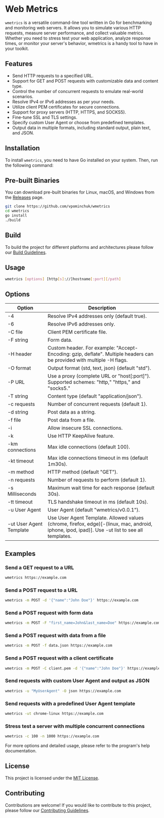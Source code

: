 # Web Metrics

`wmetrics` is a versatile command-line tool written in Go for benchmarking and monitoring web servers. It allows you to simulate various HTTP requests, measure server performance, and collect valuable metrics. Whether you need to stress test your web application, analyze response times, or monitor your server's behavior, wmetrics is a handy tool to have in your toolkit.

## Features

- Send HTTP requests to a specified URL.
- Support for GET and POST requests with customizable data and content type.
- Control the number of concurrent requests to emulate real-world scenarios.
- Resolve IPv4 or IPv6 addresses as per your needs.
- Utilize client PEM certificates for secure connections.
- Support for proxy servers (HTTP, HTTPS, and SOCKS5).
- Fine-tune SSL and TLS settings.
- Specify custom User Agent or choose from predefined templates.
- Output data in multiple formats, including standard output, plain text, and JSON.

## Installation

To install `wmetrics`, you need to have Go installed on your system. Then, run the following command:

## Pre-built Binaries
You can download pre-built binaries for Linux, macOS, and Windows from the [Releases](/releases) page.


```bash
git clone https://github.com/vpominchuk/wmetrics
cd wmetrics
go install
./build
```

## Build
To build the project for different platforms and architectures please follow our [Build Guidelines](docs/BUILD.md).

## Usage
```bash
wmetrics [options] [http[s]://]hostname[:port][/path]
```

## Options
| Option | Description                                                                                                                               |
|--------|-------------------------------------------------------------------------------------------------------------------------------------------|
| -4     | Resolve IPv4 addresses only (default true).                                                                                               |
| -6     | Resolve IPv6 addresses only.                                                                                                              |
| -C file | Client PEM certificate file.                                                                                                              |
| -F string | Form data.                                                                                                                                |
| -H header | Custom header. For example: "Accept-Encoding: gzip, deflate". Multiple headers can be provided with multiple -H flags. |
| -O format | Output format (std, text, json) (default "std").                                                                                          |
| -P URL | Use a proxy (complete URL or "host[:port]"). Supported schemes: "http," "https," and "socks5."                                            |
| -T string | Content type (default "application/json").                                                                                                |
| -c requests | Number of concurrent requests (default 1).                                                                                                |
| -d string | Post data as a string.                                                                                                                    |
| -f file | Post data from a file.                                                                                                                    |
| -i | Allow insecure SSL connections.                                                                                                           |
| -k | Use HTTP KeepAlive feature.                                                                                                               |
| -km connections | Max idle connections (default 100).                                                                                                       |
| -kt timeout | Max idle connections timeout in ms (default 1m30s).                                                                                       |
| -m method | HTTP method (default "GET").                                                                                                              |
| -n requests | Number of requests to perform (default 1).                                                                                                |
| -s Milliseconds | Maximum wait time for each response (default 30s).                                                                                        |
| -tt timeout | TLS handshake timeout in ms (default 10s).                                                                                                |
| -u User Agent | User Agent (default "wmetrics/v0.0.1").                                                                                                   |
| -ut User Agent Template | Use User Agent Template. Allowed values (chrome, firefox, edge)[-(linux, mac, android, iphone, ipod, ipad)]. Use -ut list to see all templates. |


## Examples

### Send a GET request to a URL
```bash
wmetrics https://example.com
```

### Send a POST request to a URL
```bash
wmetrics -m POST -d '{"name":"John Doe"}' https://example.com
```

### Send a POST request with form data
```bash
wmetrics -m POST -F "first_name=John&last_name=Doe" https://example.com
```

### Send a POST request with data from a file
```bash
wmetrics -m POST -f data.json https://example.com
```

### Send a POST request with a client certificate
```bash
wmetrics -m POST -C client.pem -d '{"name":"John Doe"}' https://example.com
```

### Send requests with custom User Agent and output as JSON
```bash
wmetrics -u "MyUserAgent" -O json https://example.com
```

### Send requests with a predefined User Agent template
```bash
wmetrics -ut chrome-linux https://example.com
```

### Stress test a server with multiple concurrent connections
```bash
wmetrics -c 100 -n 1000 https://example.com
```

For more options and detailed usage, please refer to the program's help documentation.

## License
This project is licensed under the [MIT License](MIT-LICENSE.txt).

## Contributing
Contributions are welcome! If you would like to contribute to this project, please follow our [Contributing Guidelines](docs/CONTRIBUTING.md).